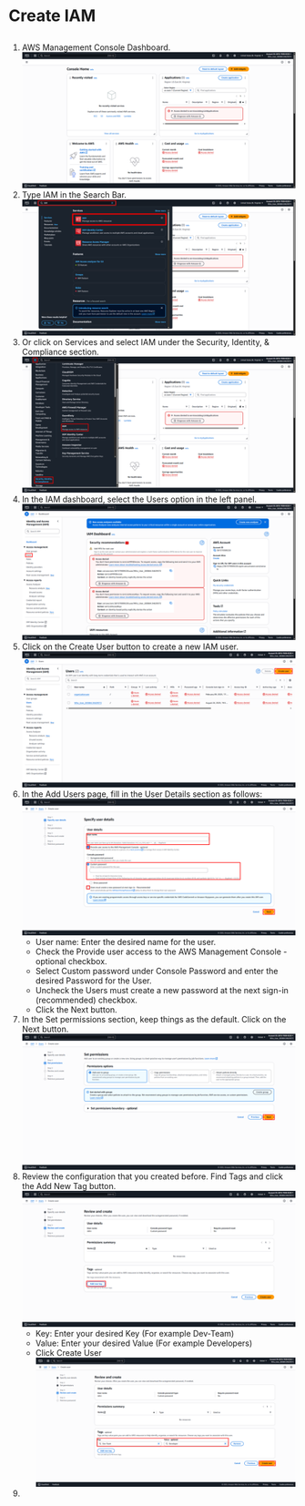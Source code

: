 # Create IAM
##
1. AWS Management Console Dashboard. ![Console_Dashboard](Images/Console_Dashboard.png)
2. Type IAM in the Search Bar. ![Search_IAM](Images/Search_IAM.png)
3. Or click on Services and select IAM under the Security, Identity, & Compliance section. ![Services_IAM](Images/Services_IAM.png)
4. In the IAM dashboard, select the Users option in the left panel. ![IAM_Dashboard](Images/IAM_Dashboard.png)
5. Click on the Create User button to create a new IAM user. ![Users_Dashboard](Images/Users_Dashboard.png)
6. In the Add Users page, fill in the User Details section as follows:![Username](Images/Username.png)
   - User name: Enter the desired name for the user.
   - Check the Provide user access to the AWS Management Console - optional checkbox.
   - Select Custom password under Console Password and enter the desired Password for the User.
   - Uncheck the Users must create a new password at the next sign-in (recommended) checkbox.
   - Click the Next button.
7. In the Set permissions section, keep things as the default. Click on the Next button. ![Set_Permissions](Images/SetPermissions.png)
8. Review the configuration that you created before. Find Tags and click the Add New Tag button. ![Review_Create](Images/ReviewCreate.png)
   - Key: Enter your desired Key (For example Dev-Team)
   - Value: Enter your desired Value (For example Developers)
   - Click Create User ![Review_CreateTags](Images/ReviewCreateTags.png)
9. 
